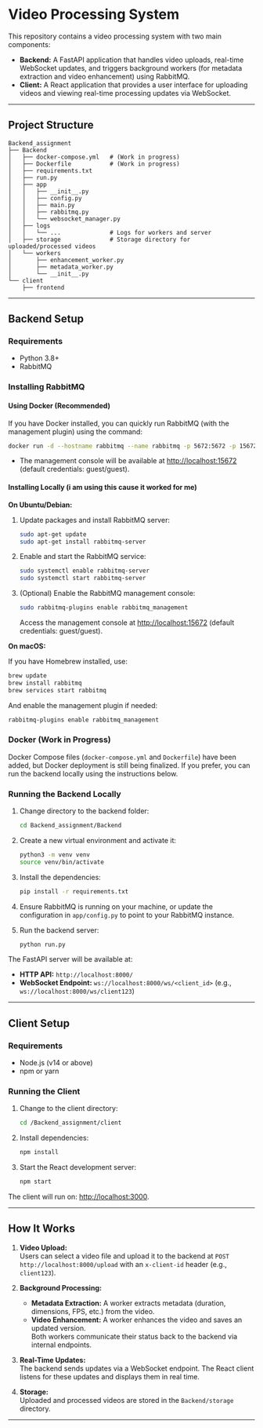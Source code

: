 # Video Processing System

This repository contains a video processing system with two main components:

- **Backend:** A FastAPI application that handles video uploads, real-time WebSocket updates, and triggers background workers (for metadata extraction and video enhancement) using RabbitMQ.
- **Client:** A React application that provides a user interface for uploading videos and viewing real-time processing updates via WebSocket.

---

## Project Structure

```filetree
Backend_assignment
├── Backend
│   ├── docker-compose.yml   # (Work in progress)
│   ├── Dockerfile           # (Work in progress)
│   ├── requirements.txt
│   ├── run.py
│   ├── app
│   │   ├── __init__.py
│   │   ├── config.py
│   │   ├── main.py
│   │   ├── rabbitmq.py
│   │   └── websocket_manager.py
│   ├── logs
│   │   └── ...              # Logs for workers and server
│   ├── storage              # Storage directory for uploaded/processed videos
│   └── workers
│       ├── enhancement_worker.py
│       ├── metadata_worker.py
│       └── __init__.py
└── client
    ├── frontend
```
---

## Backend Setup

### Requirements

- Python 3.8+
- RabbitMQ

### Installing RabbitMQ

#### Using Docker (Recommended)

If you have Docker installed, you can quickly run RabbitMQ (with the management plugin) using the command:

```bash
docker run -d --hostname rabbitmq --name rabbitmq -p 5672:5672 -p 15672:15672 rabbitmq:3-management
```

- The management console will be available at [http://localhost:15672](http://localhost:15672) (default credentials: guest/guest).

#### Installing Locally (i am using this cause it worked for me)

**On Ubuntu/Debian:**

1. Update packages and install RabbitMQ server:
   ```bash
   sudo apt-get update
   sudo apt-get install rabbitmq-server
   ```

2. Enable and start the RabbitMQ service:
   ```bash
   sudo systemctl enable rabbitmq-server
   sudo systemctl start rabbitmq-server
   ```

3. (Optional) Enable the RabbitMQ management console:
   ```bash
   sudo rabbitmq-plugins enable rabbitmq_management
   ```
   Access the management console at [http://localhost:15672](http://localhost:15672) (default credentials: guest/guest).

**On macOS:**

If you have Homebrew installed, use:
```bash
brew update
brew install rabbitmq
brew services start rabbitmq
```
And enable the management plugin if needed:
```bash
rabbitmq-plugins enable rabbitmq_management
```

### Docker (Work in Progress)

Docker Compose files (`docker-compose.yml` and `Dockerfile`) have been added, but Docker deployment is still being finalized. If you prefer, you can run the backend locally using the instructions below.

### Running the Backend Locally

1. Change directory to the backend folder:
   ```bash
   cd Backend_assignment/Backend
   ```

2. Create a new virtual environment and activate it:
   ```bash
   python3 -m venv venv
   source venv/bin/activate
   ```

3. Install the dependencies:
   ```bash
   pip install -r requirements.txt
   ```

4. Ensure RabbitMQ is running on your machine, or update the configuration in `app/config.py` to point to your RabbitMQ instance.

5. Run the backend server:
   ```bash
   python run.py
   ```

The FastAPI server will be available at:  
- **HTTP API:** `http://localhost:8000/`  
- **WebSocket Endpoint:** `ws://localhost:8000/ws/<client_id>` (e.g., `ws://localhost:8000/ws/client123`)

---

## Client Setup

### Requirements

- Node.js (v14 or above)
- npm or yarn

### Running the Client

1. Change to the client directory:
   ```bash
   cd /Backend_assignment/client
   ```

2. Install dependencies:
   ```bash
   npm install
   ```

3. Start the React development server:
   ```bash
   npm start
   ```

The client will run on: [http://localhost:3000](http://localhost:3000).

---

## How It Works

1. **Video Upload:**  
   Users can select a video file and upload it to the backend at `POST http://localhost:8000/upload` with an `x-client-id` header (e.g., `client123`).

2. **Background Processing:**  
   - **Metadata Extraction:** A worker extracts metadata (duration, dimensions, FPS, etc.) from the video.
   - **Video Enhancement:** A worker enhances the video and saves an updated version.  
   Both workers communicate their status back to the backend via internal endpoints.

3. **Real-Time Updates:**  
   The backend sends updates via a WebSocket endpoint. The React client listens for these updates and displays them in real time.

4. **Storage:**  
   Uploaded and processed videos are stored in the `Backend/storage` directory.

---